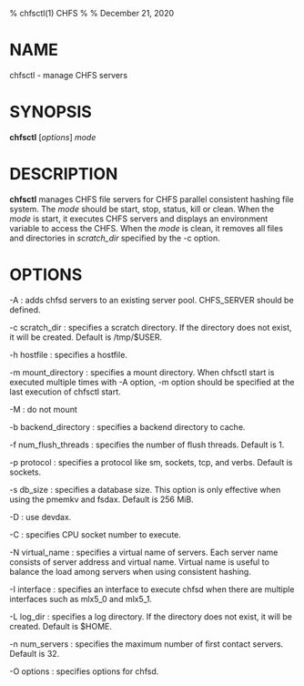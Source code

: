 % chfsctl(1) CHFS
%
% December 21, 2020

# NAME
chfsctl - manage CHFS servers

# SYNOPSIS
**chfsctl** [_options_] _mode_

# DESCRIPTION
**chfsctl** manages CHFS file servers for CHFS parallel consistent hashing file system.  The _mode_ should be start, stop, status, kill or clean.  When the _mode_ is start, it executes CHFS servers and displays an environment variable to access the CHFS.  When the _mode_ is clean, it removes all files and directories in *scratch_dir* specified by the -c option.

# OPTIONS
-A
: adds chfsd servers to an existing server pool.  CHFS_SERVER should be defined.

-c scratch_dir
: specifies a scratch directory.  If the directory does not exist, it will be created.  Default is /tmp/$USER.

-h hostfile
: specifies a hostfile.

-m mount_directory
: specifies a mount directory.  When chfsctl start is executed multiple times with -A option, -m option should be specified at the last execution of chfsctl start.

-M
: do not mount

-b backend_directory
: specifies a backend directory to cache.

-f num_flush_threads
: specifies the number of flush threads.  Default is 1.

-p protocol
: specifies a protocol like sm, sockets, tcp, and verbs.  Default is sockets.

-s db_size
: specifies a database size.  This option is only effective when using the pmemkv and fsdax.  Default is 256 MiB.

-D
: use devdax.

-C
: specifies CPU socket number to execute.

-N virtual_name
: specifies a virtual name of servers.  Each server name consists of server address and virtual name.  Virtual name is useful to balance the load among servers when using consistent hashing.

-I interface
: specifies an interface to execute chfsd when there are multiple interfaces such as mlx5_0 and mlx5_1.

-L log_dir
: specifies a log directory.  If the directory does not exist, it will be created.  Default is $HOME.

-n num_servers
: specifies the maximum number of first contact servers.  Default is 32.

-O options
: specifies options for chfsd.
